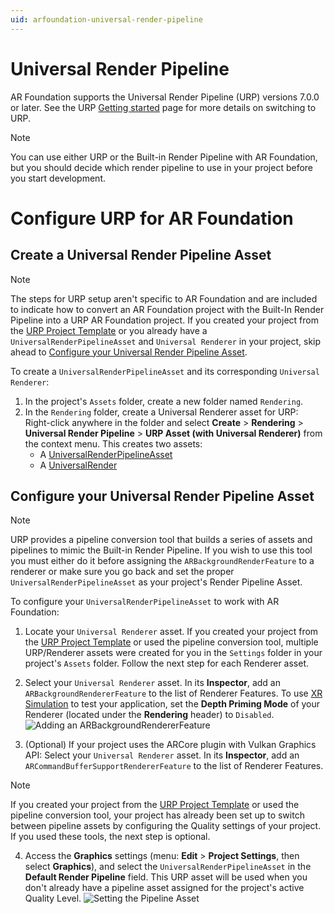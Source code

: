 ```yaml
---
uid: arfoundation-universal-render-pipeline
---
```

# Universal Render Pipeline

AR Foundation supports the Universal Render Pipeline (URP) versions 7.0.0 or later. See the URP [Getting started](https://docs.unity3d.com/Packages/com.unity.render-pipelines.universal@latest?subfolder=/manual/InstallingAndConfiguringURP.html) page for more details on switching to URP.

> [!NOTE]
>  You can use either URP or the Built-in Render Pipeline with AR Foundation, but you should decide which render pipeline to use in your project before you start development.

# Configure URP for AR Foundation

## Create a Universal Render Pipeline Asset

> [!NOTE]
> The steps for URP setup aren't specific to AR Foundation and are included to indicate how to convert an AR Foundation project with the Built-In Render Pipeline into a URP AR Foundation project. If you created your project from the [URP Project Template](https://docs.unity3d.com/Packages/com.unity.render-pipelines.universal@latest?subfolder=/manual/creating-a-new-project-with-urp.html) or you already have a `UniversalRenderPipelineAsset` and `Universal Renderer` in your project, skip ahead to [Configure your Universal Render Pipeline Asset](#configure-your-universal-render-pipeline-asset).

To create a `UniversalRenderPipelineAsset` and its corresponding `Universal Renderer`:

1. In the project's `Assets` folder, create a new folder named `Rendering`.
2. In the `Rendering` folder, create a Universal Renderer asset for URP:
    Right-click anywhere in the folder and select **Create** &gt; **Rendering** &gt; **Universal Render Pipeline** &gt; **URP Asset (with Universal Renderer)** from the context menu.
    This creates two assets:
    * A [UniversalRenderPipelineAsset](https://docs.unity3d.com/Packages/com.unity.render-pipelines.universal@latest?subfolder=/manual/universalrp-asset.html)
    * A [UniversalRender](https://docs.unity3d.com/Packages/com.unity.render-pipelines.universal@latest?subfolder=/manual/urp-universal-renderer.html)

## Configure your Universal Render Pipeline Asset

> [!NOTE]
> URP provides a pipeline conversion tool that builds a series of assets and pipelines to mimic the Built-in Render Pipeline. If you wish to use this tool you must either do it before assigning the `ARBackgroundRenderFeature` to a renderer or make sure you go back and set the proper `UniversalRenderPipelineAsset` as your project's Render Pipeline Asset.

To configure your `UniversalRenderPipelineAsset` to work with AR Foundation:

1. Locate your `Universal Renderer` asset. If you created your project from the [URP Project Template](https://docs.unity3d.com/Packages/com.unity.render-pipelines.universal@latest?subfolder=/manual/creating-a-new-project-with-urp.html) or used the pipeline conversion tool, multiple URP/Renderer assets were created for you in the `Settings` folder in your project's `Assets` folder. Follow the next step for each Renderer asset.

2. Select your `Universal Renderer` asset. In its **Inspector**, add an `ARBackgroundRendererFeature` to the list of Renderer Features. To use [XR Simulation](xref:arfoundation-simulation-overview) to test your application, set the **Depth Priming Mode** of your Renderer (located under the **Rendering** header)  to `Disabled`.
   ![Adding an `ARBackgroundRendererFeature`](../images/srp/add-renderer-feature.png "Adding an ARBackgroundRendererFeature")

3. (Optional) If your project uses the ARCore plugin with Vulkan Graphics API: Select your `Universal Renderer` asset. In its **Inspector**, add an `ARCommandBufferSupportRendererFeature` to the list of Renderer Features.

> [!NOTE]
> If you created your project from the [URP Project Template](https://docs.unity3d.com/Packages/com.unity.render-pipelines.universal@latest?subfolder=/manual/creating-a-new-project-with-urp.html) or used the pipeline conversion tool, your project has already been set up to switch between pipeline assets by configuring the Quality settings of your project. If you used these tools, the next step is optional.

4. Access the **Graphics** settings (menu: **Edit** &gt; **Project Settings**, then select **Graphics**), and select the `UniversalRenderPipelineAsset` in the **Default Render Pipeline** field. This URP asset will be used when you don't already have a pipeline asset assigned for the project's active Quality Level.
   ![Setting the Pipeline Asset](../images/srp/set-pipeline-asset.png "Set Pipeline Asset")
